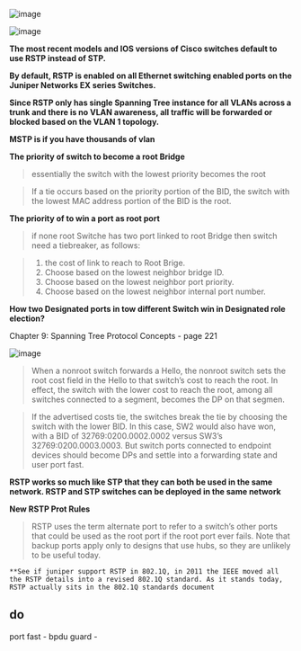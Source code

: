 

![image](https://user-images.githubusercontent.com/78827896/156818062-6cd4465d-5da7-4c0d-8bae-5ee5160bc752.png)   

![image](https://user-images.githubusercontent.com/78827896/156818137-b654dc50-b614-4640-87a8-e94b142aaae5.png) 



**The most recent models and IOS versions of Cisco switches default to use RSTP instead of STP.**

**By default, RSTP is enabled on all Ethernet switching enabled ports on the Juniper Networks EX series Switches.**

**Since RSTP only has single Spanning Tree instance for all VLANs across a trunk and there is no VLAN awareness, all traffic will be forwarded or blocked based on the VLAN 1 topology.**

**MSTP is if you have thousands of vlan**

**The priority of switch to become a root Bridge**

> essentially the switch with the lowest priority becomes the root </br>


> If a tie occurs based on the priority portion of the BID, the switch with the lowest MAC address portion of the BID is the root. </br>

**The priority of to win a port as root port**

> if none root Switche has two port linked to root Bridge then switch need a tiebreaker, as follows: </br>


> 1. the cost of link to reach to Root Brige. </br>
> 2. Choose based on the lowest neighbor bridge ID. </br>
> 3. Choose based on the lowest neighbor port priority. </br>
> 4. Choose based on the lowest neighbor internal port number. </br> 

**How two Designated ports in tow different Switch win in Designated role election?** 

Chapter 9: Spanning Tree Protocol Concepts - page 221

![image](https://user-images.githubusercontent.com/78827896/156834758-d9aa5f05-b11f-409a-b2e5-8c66a01b7b2d.png)


> When a nonroot switch forwards a Hello, the nonroot switch sets the root cost field in the Hello to that switch’s cost to reach the root. 
> In effect, the switch with the lower cost to reach the root, among all switches connected to a segment, becomes the DP on that segmen. </br>



> If the advertised costs tie, the switches break the tie by choosing the switch with the lower BID.
> In this case, SW2 would also have won, with a BID of 32769:0200.0002.0002 versus SW3’s 32769:0200.0003.0003.
> But switch ports connected to endpoint devices should become DPs and settle into a forwarding state and user port fast.
 
 **RSTP works so much like STP that they can both be used in the same network. RSTP and STP switches can be deployed in the same network**
 
 **New RSTP Prot Rules**
> RSTP uses the term alternate port to refer to a switch’s other ports that could be used as the root port if the root port ever fails.
> Note that backup ports apply only to designs that use hubs, so they are unlikely to be useful today.
 
 
 
 
 `**See if juniper support RSTP in 802.1Q, in 2011 the IEEE moved all the RSTP details into a
revised 802.1Q standard. As it stands today, RSTP actually sits in the 802.1Q standards
document`
 
 ## do 
 
 port fast - bpdu guard - 
 

